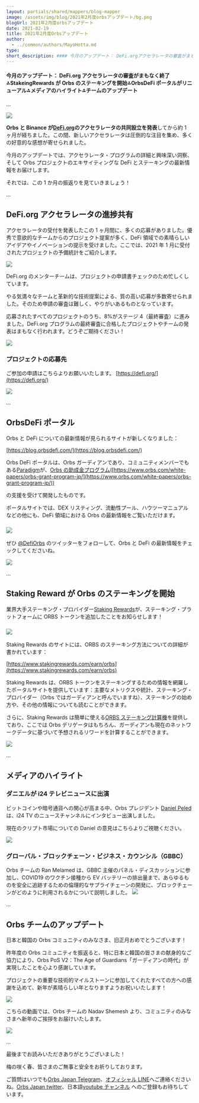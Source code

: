 ```yaml
---
layout: partials/shared/mappers/blog-mapper
image: /assets/img/blog/2021年2月度orbsアップデート/bg.png
blogUrl: 2021年2月度orbsアップデート
date: 2021-02-19
title: 2021年2月度Orbsアップデート
author:
  - ../common/authors/MayoHotta.md
type:
short_description: #### 今月のアップデート： DeFi.orgアクセラレータの審査がまもなく終了⁂StakeingRewardsがOrbsのステーキングを開始⁂OrbsDeFiポータルがリニューアル⁂メディアのハイライト⁂チームのアップデート
---
```


#### 今月のアップデート： DeFi.org アクセラレータの審査がまもなく終了⁂StakeingRewards が Orbs のステーキングを開始⁂OrbsDeFi ポータルがリニューアル⁂メディアのハイライト⁂チームのアップデート

...

![](/assets/img/blog/2021年2月度orbsアップデート/Untitled-4-1030x839.jpg)

**Orbs と Binance が**[**DeFi.org**](https://defi.org/)**のアクセラレータの共同設立を発表**してから約 1 ヶ月が経ちました。この間、新しいアクセラレータは圧倒的な注目を集め、多くの好意的な感想が寄せられました。

今月のアップデートでは、アクセラレータ・プログラムの詳細と興味深い洞察、そして Orbs プロジェクトのエキサイティングな DeFi とステーキングの最新情報をお届けします。

それでは、この 1 か月の振返りを見ていきましょう！

...

## DeFi.org アクセラレータの進捗共有

アクセラレータの受付を発表したこの 1 ヶ月間に、多くの応募がありました。優秀で意欲的なチームからのプロジェクト提案が多く、DeFi 領域での素晴らしいアイデアやイノベーションの提示を受けました。ここでは、2021 年 1 月に受付されたプロジェクトの予備統計をご紹介します。

![](/assets/img/blog/2021年2月度orbsアップデート/EsLl3pgXEAA4-5W.jpeg)

DeFi.org のメンターチームは、プロジェクトの申請書チェックのため忙しくしています。

やる気満々なチームと革新的な技術提案による、質の高い応募が多数寄せられました。そのため申請の審査は難しく、やりがいあるものとなっています。

応募されたすべてのプロジェクトのうち、8%がステージ 4（最終審査）に進みました。DeFi.org プログラムの最終審査に合格したプロジェクトやチームの発表はまもなく行われます。どうぞご期待ください！

![](/assets/img/blog/2021年2月度orbsアップデート/Et31ffLXYAM-7xA.jpeg)

### プロジェクトの応募先

ご参加の申請はこちらよりお願いいたします。 [https://defi.org/](https://defi.org/)

[![](/assets/img/blog/2021年2月度orbsアップデート/Screen-Shot-2021-01-17-at-11.02.03-1030x676.png)](https://defi.org/)

...

## OrbsDeFi ポータル

Orbs と DeFi についての最新情報が見られるサイトが新しくなりました：

[https://blog.orbsdefi.com/](https://blog.orbsdefi.com/)

Orbs DeFi ポータルは、Orbs ガーディアンであり、コミュニティメンバーでもある[Paradigm](https://paradigmfund.io/ja/#0)が、[Orbs の助成金プログラム](https://www.orbs.com/white-papers/orbs-grant-program-jp/)([https://www.orbs.com/white-papers/orbs-grant-program-jp/](https://www.orbs.com/white-papers/orbs-grant-program-jp/))

の支援を受けて開発したものです。

ポータルサイトでは、DEX リスティング、流動性プール、ハウツーマニュアルなどの他にも、DeFi 領域における Orbs の最新情報をご覧いただけます。

### ![](/assets/img/blog/2021年2月度orbsアップデート/EtOQHLZWYAEgjNg-1030x471.jpeg)

ぜひ [@DefiOrbs](https://twitter.com/DefiOrbs) のツイッターをフォローして、Orbs と DeFi の最新情報をチェックしてくださいね。

[![](/assets/img/blog/2021年2月度orbsアップデート/Screen-Shot-2021-02-13-at-21.57.37.png)](https://twitter.com/DefiOrbs/status/1356618047231062021)

...

## Staking Reward が Orbs のステーキングを開始

業界大手ステーキング・プロバイダー[Staking Rewards](https://www.stakingrewards.com/)が、ステーキング・プラットフォームに ORBS トークンを追加したことをお知らせします！

### ![](/assets/img/blog/2021年2月度orbsアップデート/photo_2021-02-14_21-51-55-1030x587.jpg)

Staking Rewards のサイトには、ORBS のステーキング方法についての詳細が書かれています：

[https://www.stakingrewards.com/earn/orbs](https://www.stakingrewards.com/earn/orbs)

Staking Rewards は、ORBS トークンをステーキングするための情報を網羅したポータルサイトを提供しています：主要なメトリクスや統計、ステーキング・プロバイダー（Orbs ではガーディアンと呼んでいますね）、ステーキングの始め方や、その他の情報についても読むことができます。

さらに、Staking Rewards は簡単に使える[ORBS ステーキング計算機](https://www.stakingrewards.com/earn/orbs/calculate)を提供しており、ここでは Orbs デリゲータはもちろん、ガーディアンも現在のネットワークデータに基づいて予想されるリワードを計算することができます。

![](/assets/img/blog/2021年2月度orbsアップデート/Screen-Shot-2021-02-01-at-15.12.17-2048x1370-1-1030x689.png)

...

## メディアのハイライト

### ダニエルが i24 テレビニュースに出演

ビットコインや暗号通貨への関心が高まる中、Orbs プレジデント [Daniel Peled](mailto:daniel@orbs.com)は、i24 TV のニュースチャンネルにインタビュー出演しました。

現在のクリプト市場についての Daniel の意見はこちらよりご視聴ください。

[![](/assets/img/blog/2021年2月度orbsアップデート/Screen-Shot-2021-02-13-at-21.50.40.png)](https://www.youtube.com/watch?v=h5gFWWVFzOY&feature=youtu.be)

### グローバル・ブロックチェーン・ビジネス・カウンシル（GBBC）

Orbs チームの Ran Melamed は、GBBC 主催のパネル・ディスカッションに参加し、COVID19 のワクチン接種から EV バッテリーの排出量まで、あらゆるものを安全に追跡するための倫理的なサプライチェーンの開発に、ブロックチェーンがどのように利用されるかについて説明しました。 [![](/assets/img/blog/2021年2月度orbsアップデート/EsrDNOqXMAAQ-np.jpeg)](https://twitter.com/GBBCouncil/status/1354112340795518976)

...

## Orbs チームのアップデート

日本と韓国の Orbs コミュニティのみなさま、旧正月おめでとうございます！

昨年度の Orbs コミュニティを振返ると、特に日本と韓国の皆さまの献身的なご協力により、Orbs PoS V2：The Age of Guardians「ガーディアンの時代」が実現したことを心より感謝しています。

プロジェクトの重要な技術的マイルストーンに参加してくれたすべての方への感謝を込めて、新年が素晴らしい年となりますようお祝いいたします！

![](/assets/img/blog/2021年2月度orbsアップデート/photo_2021-02-13_21-23-21-1030x1030.jpg)

こちらの動画では、Orbs チームの Nadav Shemesh より、コミュニティのみなさまへ新年のご挨拶をお届けいたします。

[![](/assets/img/blog/2021年2月度orbsアップデート/Screen-Shot-2021-02-13-at-21.56.28.png)](https://www.youtube.com/watch?v=ueCoN6WiThA&feature=youtu.be)

...

最後までお読みいただきありがとうございました！

梅の咲く春、皆さまのご無事と安全をお祈りしております。

ご質問はいつでも[Orbs Japan Telegram](https://t.me/joinchat/G0HZhBQssmZ05v6sp_G6jg)、[オフィシャル LINE](https://line.me/R/ti/p/%40vrf9558a)へご連絡くださいね。[Orbs Japan twitter](https://twitter.com/JapanOrbs)、日本語[youtube チャンネル](https://www.youtube.com/channel/UCZePjhX4e6CuAe8v63Li9lg) へのご登録もお待ちしています。

